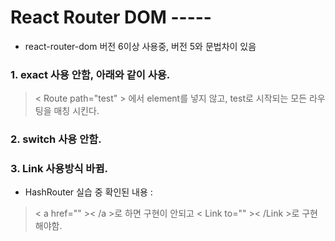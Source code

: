 # React Router DOM -----
+ react-router-dom 버전 6이상 사용중, 버전 5와 문법차이 있음 


### 1. exact 사용 안함, 아래와 같이 사용.
> < Route path="test" > 에서 element를 넣지 않고, test로 시작되는 모든 라우팅을 매칭 시킨다.

### 2. switch 사용 안함.

### 3. Link 사용방식 바뀜.
+ HashRouter 실습 중 확인된 내용 :
> < a href="" >< /a >로 하면 구현이 안되고 < Link to="" >< /Link >로 구현해야함.

